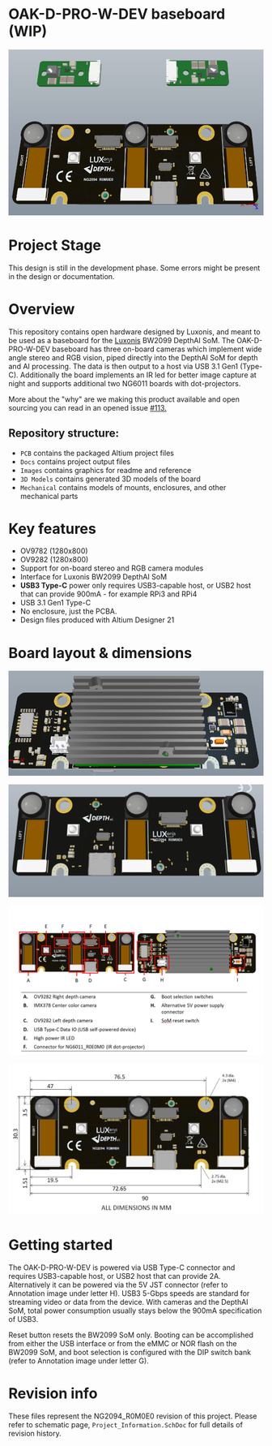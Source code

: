 # OAK-D-PRO-W-DEV baseboard (WIP)

![](Images/OAK-D-PRO-W-DEV-full-build.png)



# Project Stage

This design is still in the development phase. Some errors might be present in the design or documentation. 

# Overview

This repository contains open hardware designed by Luxonis, and meant to be used as a baseboard for the [Luxonis](https://www.luxonis.com/depthai) BW2099 DepthAI SoM. The OAK-D-PRO-W-DEV baseboard has three on-board cameras which implement wide angle stereo and RGB vision, piped directly into the DepthAI SoM for depth and AI processing. The data is then output to a host via USB 3.1 Gen1 (Type-C). Additionally the board implements an IR led for better image capture at night and supports additional two NG6011 boards with dot-projectors. 

More about the "why" are we making this product available and open sourcing you can read in an opened issue [#113.](https://github.com/luxonis/depthai-hardware/issues/113)

## Repository structure:
* `PCB` contains the packaged Altium project files
* `Docs` contains project output files
* `Images` contains graphics for readme and reference
* `3D Models` contains generated 3D models of the board
* `Mechanical` contains models of mounts, enclosures, and other mechanical parts

# Key features
* OV9782 (1280x800) 
* OV9282 (1280x800)
* Support for on-board stereo and RGB camera modules
* Interface for Luxonis BW2099 DepthAI SoM
* **USB3 Type-C** power only requires USB3-capable host, or USB2 host that can provide 900mA - for example RPi3 and RPi4 
* USB 3.1 Gen1 Type-C
* No enclosure, just the PCBA.
* Design files produced with Altium Designer 21


# Board layout & dimensions

![](Images/OAK-D-PRO-W-DEV-back.png)

![](Images/OAK-D-PRO-W-DEV-front.png)

![](Images/Annotation.png)

![](Images/Dimensions.png)



# Getting started

The OAK-D-PRO-W-DEV is powered via USB Type-C connector and requires USB3-capable host, or USB2 host that can provide 2A. Alternatively it can be powered via the 5V JST connector (refer to Annotation image under letter H). USB3 5-Gbps speeds are standard for streaming video or data from the device. With cameras and the DepthAI SoM, total power consumption usually stays below the 900mA specification of USB3. 

Reset button resets the BW2099 SoM only. Booting can be accomplished from either the USB interface or from the eMMC or NOR flash on the BW2099 SoM, and boot selection is configured with the DIP switch bank  (refer to Annotation image under letter G).   


# Revision info
These files represent the NG2094_R0M0E0 revision of this project. Please refer to schematic page, `Project_Information.SchDoc` for full details of revision history.
